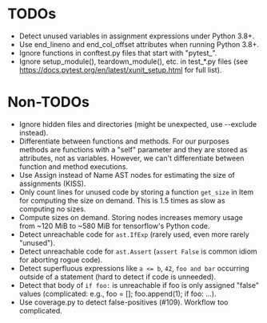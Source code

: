 # TODOs

* Detect unused variables in assignment expressions under Python 3.8+.
* Use end_lineno and end_col_offset attributes when running Python
  3.8+.
* Ignore functions in conftest.py files that start with "pytest_".
* Ignore setup_module(), teardown_module(), etc. in test_*.py files
  (see https://docs.pytest.org/en/latest/xunit_setup.html for full list).

# Non-TODOs

* Ignore hidden files and directories (might be unexpected, use
  --exclude instead).
* Differentiate between functions and methods. For our purposes
  methods are functions with a "self" parameter and they are stored as
  attributes, not as variables. However, we can't differentiate
  between function and method executions.
* Use Assign instead of Name AST nodes for estimating the size of
  assignments (KISS).
* Only count lines for unused code by storing a function `get_size` in
  Item for computing the size on demand. This is 1.5 times as slow as
  computing no sizes.
* Compute sizes on demand. Storing nodes increases memory usage from
  ~120 MiB to ~580 MiB for tensorflow's Python code.
* Detect unreachable code for `ast.IfExp` (rarely used, even more
  rarely "unused").
* Detect unreachable code for `ast.Assert` (`assert False` is common
  idiom for aborting rogue code).
* Detect superfluous expressions like `a <= b`, `42`, `foo and bar`
  occurring outside of a statement (hard to detect if code is
  unneeded).
* Detect that body of `if foo:` is unreachable if foo is only assigned
  "false" values (complicated: e.g., foo = \[\]; foo.append(1); if
  foo: ...).
* Use coverage.py to detect false-positives (\#109). Workflow too
  complicated.
